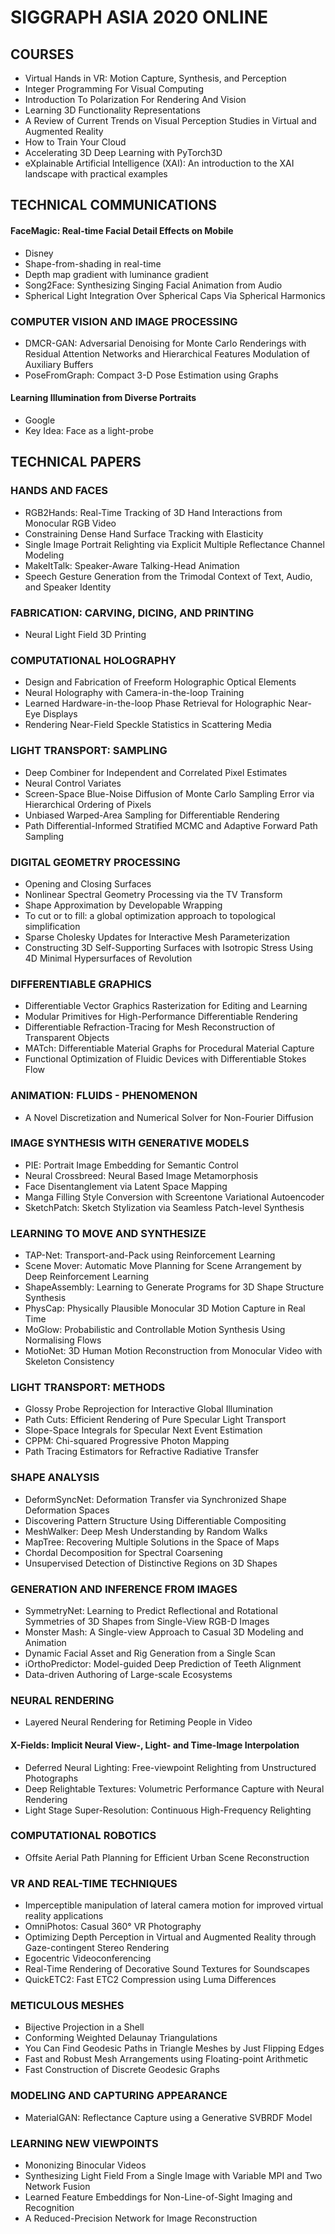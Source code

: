 # SIGGRAPH ASIA 2020 ONLINE

## COURSES

* Virtual Hands in VR: Motion Capture, Synthesis, and Perception
* Integer Programming For Visual Computing
* Introduction To Polarization For Rendering And Vision
* Learning 3D Functionality Representations
* A Review of Current Trends on Visual Perception Studies in Virtual and Augmented Reality
* How to Train Your Cloud
* Accelerating 3D Deep Learning with PyTorch3D
* eXplainable Artificial Intelligence (XAI): An introduction to the XAI landscape with practical examples

## TECHNICAL COMMUNICATIONS

#### FaceMagic: Real-time Facial Detail Effects on Mobile
  * Disney
  * Shape-from-shading in real-time
  * Depth map gradient with luminance gradient
* Song2Face: Synthesizing Singing Facial Animation from Audio
* Spherical Light Integration Over Spherical Caps Via Spherical Harmonics

### COMPUTER VISION AND IMAGE PROCESSING

* DMCR-GAN: Adversarial Denoising for Monte Carlo Renderings with Residual Attention Networks and Hierarchical Features Modulation of Auxiliary Buffers
* PoseFromGraph: Compact 3-D Pose Estimation using Graphs

#### Learning Illumination from Diverse Portraits
  * Google
  * Key Idea: Face as a light-probe

## TECHNICAL PAPERS

### HANDS AND FACES

* RGB2Hands: Real-Time Tracking of 3D Hand Interactions from Monocular RGB Video
* Constraining Dense Hand Surface Tracking with Elasticity
* Single Image Portrait Relighting via Explicit Multiple Reflectance Channel Modeling
* MakeItTalk: Speaker-Aware Talking-Head Animation
* Speech Gesture Generation from the Trimodal Context of Text, Audio, and Speaker Identity

### FABRICATION: CARVING, DICING, AND PRINTING

* Neural Light Field 3D Printing

### COMPUTATIONAL HOLOGRAPHY

* Design and Fabrication of Freeform Holographic Optical Elements
* Neural Holography with Camera-in-the-loop Training
* Learned Hardware-in-the-loop Phase Retrieval for Holographic Near-Eye Displays
* Rendering Near-Field Speckle Statistics in Scattering Media

### LIGHT TRANSPORT: SAMPLING 

* Deep Combiner for Independent and Correlated Pixel Estimates
* Neural Control Variates
* Screen-Space Blue-Noise Diffusion of Monte Carlo Sampling Error via Hierarchical Ordering of Pixels 
* Unbiased Warped-Area Sampling for Differentiable Rendering
* Path Differential-Informed Stratified MCMC and Adaptive Forward Path Sampling
 
### DIGITAL GEOMETRY PROCESSING

* Opening and Closing Surfaces
* Nonlinear Spectral Geometry Processing via the TV Transform
* Shape Approximation by Developable Wrapping
* To cut or to fill: a global optimization approach to topological simplification
* Sparse Cholesky Updates for Interactive Mesh Parameterization
* Constructing 3D Self-Supporting Surfaces with Isotropic Stress Using 4D Minimal Hypersurfaces of Revolution 

### DIFFERENTIABLE GRAPHICS

* Differentiable Vector Graphics Rasterization for Editing and Learning
* Modular Primitives for High-Performance Differentiable Rendering
* Differentiable Refraction-Tracing for Mesh Reconstruction of Transparent Objects
* MATch: Differentiable Material Graphs for Procedural Material Capture
* Functional Optimization of Fluidic Devices with Differentiable Stokes Flow

### ANIMATION: FLUIDS - PHENOMENON

* A Novel Discretization and Numerical Solver for Non-Fourier Diffusion

### IMAGE SYNTHESIS WITH GENERATIVE MODELS

* PIE: Portrait Image Embedding for Semantic Control
* Neural Crossbreed: Neural Based Image Metamorphosis
* Face Disentanglement via Latent Space Mapping
* Manga Filling Style Conversion with Screentone Variational Autoencoder
* SketchPatch: Sketch Stylization via Seamless Patch-level Synthesis

### LEARNING TO MOVE AND SYNTHESIZE

* TAP-Net: Transport-and-Pack using Reinforcement Learning
* Scene Mover: Automatic Move Planning for Scene Arrangement by Deep Reinforcement Learning
* ShapeAssembly: Learning to Generate Programs for 3D Shape Structure Synthesis
* PhysCap: Physically Plausible Monocular 3D Motion Capture in Real Time
* MoGlow: Probabilistic and Controllable Motion Synthesis Using Normalising Flows
* MotioNet: 3D Human Motion Reconstruction from Monocular Video with Skeleton Consistency

### LIGHT TRANSPORT: METHODS

* Glossy Probe Reprojection for Interactive Global Illumination
* Path Cuts: Efficient Rendering of Pure Specular Light Transport
* Slope-Space Integrals for Specular Next Event Estimation
* CPPM: Chi-squared Progressive Photon Mapping
* Path Tracing Estimators for Refractive Radiative Transfer

### SHAPE ANALYSIS

* DeformSyncNet: Deformation Transfer via Synchronized Shape Deformation Spaces
* Discovering Pattern Structure Using Differentiable Compositing
* MeshWalker: Deep Mesh Understanding by Random Walks
* MapTree: Recovering Multiple Solutions in the Space of Maps
* Chordal Decomposition for Spectral Coarsening
* Unsupervised Detection of Distinctive Regions on 3D Shapes

### GENERATION AND INFERENCE FROM IMAGES

* SymmetryNet: Learning to Predict Reflectional and Rotational Symmetries of 3D Shapes from Single-View RGB-D Images
* Monster Mash: A Single-view Approach to Casual 3D Modeling and Animation
* Dynamic Facial Asset and Rig Generation from a Single Scan
* iOrthoPredictor: Model-guided Deep Prediction of Teeth Alignment
* Data-driven Authoring of Large-scale Ecosystems

### NEURAL RENDERING

* Layered Neural Rendering for Retiming People in Video

#### X-Fields: Implicit Neural View-, Light- and Time-Image Interpolation

* Deferred Neural Lighting: Free-viewpoint Relighting from Unstructured Photographs
* Deep Relightable Textures: Volumetric Performance Capture with Neural Rendering
* Light Stage Super-Resolution: Continuous High-Frequency Relighting
 
### COMPUTATIONAL ROBOTICS

* Offsite Aerial Path Planning for Efficient Urban Scene Reconstruction 

### VR AND REAL-TIME TECHNIQUES

* Imperceptible manipulation of lateral camera motion for improved virtual reality applications
* OmniPhotos: Casual 360° VR Photography
* Optimizing Depth Perception in Virtual and Augmented Reality through Gaze-contingent Stereo Rendering
* Egocentric Videoconferencing
* Real-Time Rendering of Decorative Sound Textures for Soundscapes
* QuickETC2: Fast ETC2 Compression using Luma Differences

### METICULOUS MESHES

* Bijective Projection in a Shell
* Conforming Weighted Delaunay Triangulations
* You Can Find Geodesic Paths in Triangle Meshes by Just Flipping Edges
* Fast and Robust Mesh Arrangements using Floating-point Arithmetic
* Fast Construction of Discrete Geodesic Graphs

### MODELING AND CAPTURING APPEARANCE

* MaterialGAN: Reflectance Capture using a Generative SVBRDF Model

### LEARNING NEW VIEWPOINTS

* Mononizing Binocular Videos
* Synthesizing Light Field From a Single Image with Variable MPI and Two Network Fusion
* Learned Feature Embeddings for Non-Line-of-Sight Imaging and Recognition
* A Reduced-Precision Network for Image Reconstruction


